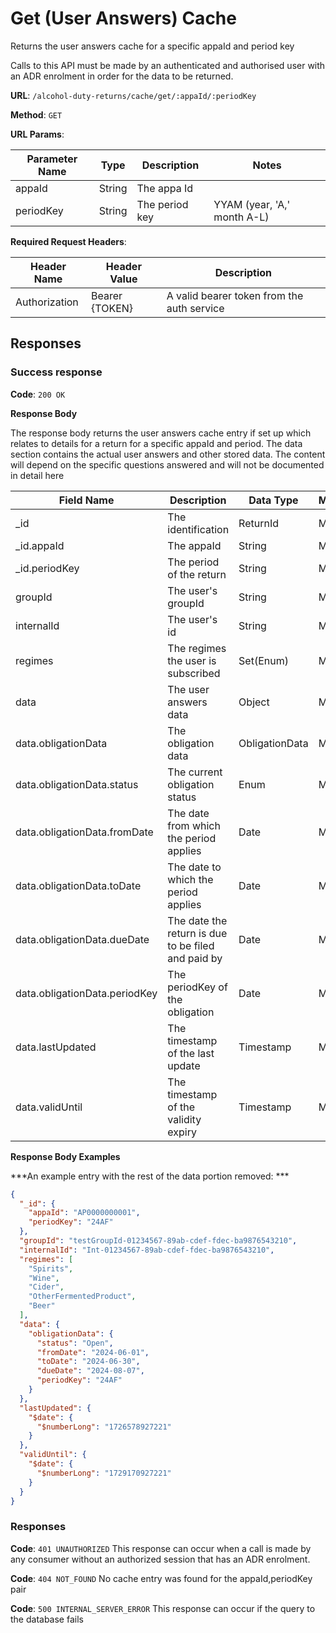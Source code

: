 # Get (User Answers) Cache

Returns the user answers cache for a specific appaId and period key

Calls to this API must be made by an authenticated and authorised user with an ADR enrolment in order for the data to be returned.

**URL**: `/alcohol-duty-returns/cache/get/:appaId/:periodKey`

**Method**: `GET`

**URL Params**:

| Parameter Name | Type   | Description    | Notes                       |
|----------------|--------|----------------|-----------------------------|
| appaId         | String | The appa Id    |                             |
| periodKey      | String | The period key | YYAM (year, 'A,' month A-L) |

**Required Request Headers**:

| Header Name   | Header Value   | Description                                |
|---------------|----------------|--------------------------------------------|
| Authorization | Bearer {TOKEN} | A valid bearer token from the auth service |

## Responses

### Success response

**Code**: `200 OK`

**Response Body**

The response body returns the user answers cache entry if set up which relates to details for a return for a specific appaId and period.
The data section contains the actual user answers and other stored data. The content will depend on the specific questions answered and will not be documented in detail here

| Field Name                    | Description                                        | Data Type      | Mandatory/Optional | Notes                                             |
|-------------------------------|----------------------------------------------------|----------------|--------------------|---------------------------------------------------|
| _id                           | The identification                                 | ReturnId       | Mandatory          |                                                   |
| _id.appaId                    | The appaId                                         | String         | Mandatory          |                                                   |
| _id.periodKey                 | The period of the return                           | String         | Mandatory          | YYAM (year, 'A,' month A-L)                       |
| groupId                       | The user's groupId                                 | String         | Mandatory          |                                                   |
| internalId                    | The user's id                                      | String         | Mandatory          |                                                   |
| regimes                       | The regimes the user is subscribed                 | Set(Enum)      | Mandatory          | Beer, Cider, Wine, Spirits, OtherFermentedProduct |
| data                          | The user answers data                              | Object         | Mandatory          | 'Free form'; also contains obligations            |
| data.obligationData           | The obligation data                                | ObligationData | Mandatory          |                                                   |
| data.obligationData.status    | The current obligation status                      | Enum           | Mandatory          | Open                                              | 
| data.obligationData.fromDate  | The date from which the period applies             | Date           | Mandatory          | YYYY-MM-DD                                        |
| data.obligationData.toDate    | The date to which the period applies               | Date           | Mandatory          | YYYY-MM-DD                                        |
| data.obligationData.dueDate   | The date the return is due to be filed and paid by | Date           | Mandatory          |                                                   |
| data.obligationData.periodKey | The periodKey of the obligation                    | Date           | Mandatory          | YYAM (year, A, month A-L)                         |
| data.lastUpdated              | The timestamp of the last update                   | Timestamp      | Mandatory          | value inside $date.$numberLong                    |
| data.validUntil               | The timestamp of the validity expiry               | Timestamp      | Mandatory          | value inside $date.$numberLong                    |


**Response Body Examples**

***An example entry with the rest of the data portion removed: ***

```json
{
  "_id": {
    "appaId": "AP0000000001",
    "periodKey": "24AF"
  },
  "groupId": "testGroupId-01234567-89ab-cdef-fdec-ba9876543210",
  "internalId": "Int-01234567-89ab-cdef-fdec-ba9876543210",
  "regimes": [
    "Spirits",
    "Wine",
    "Cider",
    "OtherFermentedProduct",
    "Beer"
  ],
  "data": {
    "obligationData": {
      "status": "Open",
      "fromDate": "2024-06-01",
      "toDate": "2024-06-30",
      "dueDate": "2024-08-07",
      "periodKey": "24AF"
    }
  },
  "lastUpdated": {
    "$date": {
      "$numberLong": "1726578927221"
    }
  },
  "validUntil": {
    "$date": {
      "$numberLong": "1729170927221"
    }
  }
}
```

### Responses
**Code**: `401 UNAUTHORIZED`
This response can occur when a call is made by any consumer without an authorized session that has an ADR enrolment.

**Code**: `404 NOT_FOUND`
No cache entry was found for the appaId,periodKey pair

**Code**: `500 INTERNAL_SERVER_ERROR`
This response can occur if the query to the database fails